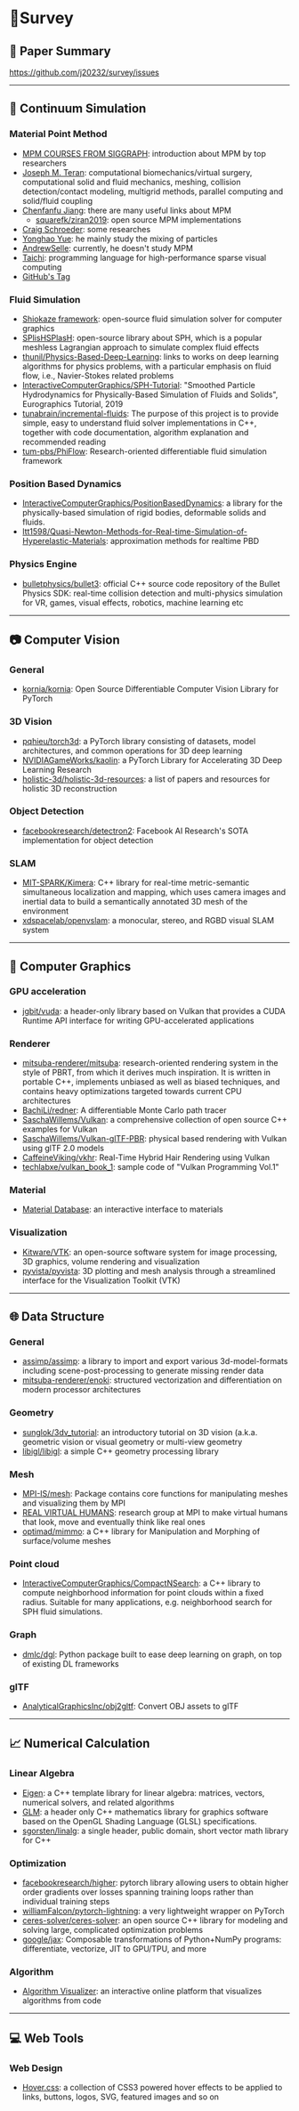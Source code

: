 # 🍓Survey 
## 🦑 Paper Summary
https://github.com/j20232/survey/issues

---

## 🌊 Continuum Simulation

### Material Point Method
- [MPM COURSES FROM SIGGRAPH](https://www.seas.upenn.edu/~cffjiang/mpmcourse.html): introduction about MPM by top researchers
- [Joseph M. Teran](https://www.math.ucla.edu/~jteran/): computational biomechanics/virtual surgery, computational solid and fluid mechanics, meshing, collision detection/contact modeling, multigrid methods, parallel computing and solid/fluid coupling
- [Chenfanfu Jiang](https://www.seas.upenn.edu/~cffjiang/): there are many useful links about MPM
   - [squarefk/ziran2019](https://github.com/squarefk/ziran2019): open source MPM implementations
- [Craig Schroeder](https://www.cs.ucr.edu/~craigs/research.html): some researches
- [Yonghao Yue](http://mns.k.u-tokyo.ac.jp/~yonghao/): he mainly study the mixing of particles
- [AndrewSelle](http://www.andyselle.com/): currently, he doesn't study MPM
- [Taichi](https://github.com/yuanming-hu/taichi): programming language for high-performance sparse visual computing
- [GitHub's Tag](https://github.com/topics/material-point-method)

### Fluid Simulation
- [Shiokaze framework](https://github.com/ryichando/shiokaze): open-source fluid simulation solver for computer graphics
- [SPlisHSPlasH](https://github.com/InteractiveComputerGraphics/SPlisHSPlasH): open-source library about SPH, which is a popular meshless Lagrangian approach to simulate complex fluid effects
- [thunil/Physics-Based-Deep-Learning](https://github.com/thunil/Physics-Based-Deep-Learning): links to works on deep learning algorithms for physics problems, with a particular emphasis on fluid flow, i.e., Navier-Stokes related problems
- [InteractiveComputerGraphics/SPH-Tutorial](https://github.com/InteractiveComputerGraphics/SPH-Tutorial): "Smoothed Particle Hydrodynamics for Physically-Based Simulation of Fluids and Solids", Eurographics Tutorial, 2019
- [tunabrain/incremental-fluids](https://github.com/tunabrain/incremental-fluids): The purpose of this project is to provide simple, easy to understand fluid solver implementations in C++, together with code documentation, algorithm explanation and recommended reading
- [tum-pbs/PhiFlow](https://github.com/tum-pbs/PhiFlow): Research-oriented differentiable fluid simulation framework

### Position Based Dynamics
- [InteractiveComputerGraphics/PositionBasedDynamics](https://github.com/InteractiveComputerGraphics/PositionBasedDynamics): a library for the physically-based simulation of rigid bodies, deformable solids and fluids.
- [ltt1598/Quasi-Newton-Methods-for-Real-time-Simulation-of-Hyperelastic-Materials](https://github.com/ltt1598/Quasi-Newton-Methods-for-Real-time-Simulation-of-Hyperelastic-Materials): approximation methods for realtime PBD

### Physics Engine
- [bulletphysics/bullet3](https://github.com/bulletphysics/bullet3): official C++ source code repository of the Bullet Physics SDK: real-time collision detection and multi-physics simulation for VR, games, visual effects, robotics, machine learning etc

---

## 📷 Computer Vision
### General
- [kornia/kornia](https://github.com/kornia/kornia): Open Source Differentiable Computer Vision Library for PyTorch

### 3D Vision
- [pqhieu/torch3d](https://github.com/pqhieu/torch3d): a PyTorch library consisting of datasets, model architectures, and common operations for 3D deep learning
- [NVIDIAGameWorks/kaolin](https://github.com/NVIDIAGameWorks/kaolin): a PyTorch Library for Accelerating 3D Deep Learning Research
- [holistic-3d/holistic-3d-resources](https://github.com/holistic-3d/holistic-3d-resources): a  list of papers and resources for holistic 3D reconstruction

### Object Detection
- [facebookresearch/detectron2](https://github.com/facebookresearch/detectron2): Facebook AI Research's SOTA implementation for object detection

### SLAM
- [MIT-SPARK/Kimera](https://github.com/MIT-SPARK/Kimera):  C++ library for real-time metric-semantic simultaneous localization and mapping, which uses camera images and inertial data to build a semantically annotated 3D mesh of the environment
- [xdspacelab/openvslam](https://github.com/xdspacelab/openvslam): a monocular, stereo, and RGBD visual SLAM system

---

## 🐰 Computer Graphics

### GPU acceleration
- [jgbit/vuda](https://github.com/jgbit/vuda): a header-only library based on Vulkan that provides a CUDA Runtime API interface for writing GPU-accelerated applications

### Renderer
- [mitsuba-renderer/mitsuba](https://github.com/mitsuba-renderer/mitsuba):  research-oriented rendering system in the style of PBRT, from which it derives much inspiration. It is written in portable C++, implements unbiased as well as biased techniques, and contains heavy optimizations targeted towards current CPU architectures 
- [BachiLi/redner](https://github.com/BachiLi/redner): A differentiable Monte Carlo path tracer
- [SaschaWillems/Vulkan](https://github.com/SaschaWillems/Vulkan): a comprehensive collection of open source C++ examples for Vulkan
- [SaschaWillems/Vulkan-glTF-PBR](https://github.com/SaschaWillems/Vulkan-glTF-PBR): physical based rendering with Vulkan using glTF 2.0 models
- [CaffeineViking/vkhr](https://github.com/CaffeineViking/vkhr): Real-Time Hybrid Hair Rendering using Vulkan
- [techlabxe/vulkan_book_1](https://github.com/techlabxe/vulkan_book_1): sample code of "Vulkan Programming Vol.1"

### Material
- [Material Database](https://rgl.epfl.ch/materials): an interactive interface to materials

### Visualization
- [Kitware/VTK](https://github.com/Kitware/VTK): an open-source software system for image processing, 3D graphics, volume rendering and visualization
- [pyvista/pyvista](https://github.com/pyvista/pyvista): 3D plotting and mesh analysis through a streamlined interface for the Visualization Toolkit (VTK)

---

## 🌐 Data Structure

### General
- [assimp/assimp](https://github.com/assimp/assimp): a library to import and export various 3d-model-formats including scene-post-processing to generate missing render data
- [mitsuba-renderer/enoki](https://github.com/mitsuba-renderer/enoki): structured vectorization and differentiation on modern processor architectures

### Geometry
- [sunglok/3dv_tutorial](https://github.com/sunglok/3dv_tutorial): an introductory tutorial on 3D vision (a.k.a. geometric vision or visual geometry or multi-view geometry
- [libigl/libigl](https://github.com/libigl/libigl): a simple C++ geometry processing library

### Mesh
- [MPI-IS/mesh](https://github.com/MPI-IS/mesh): Package contains core functions for manipulating meshes and visualizing them by MPI
- [REAL VIRTUAL HUMANS](https://virtualhumans.mpi-inf.mpg.de/): research group at MPI to make virtual humans that look, move and eventually think like real ones
- [optimad/mimmo](https://github.com/optimad/mimmo): a C++ library for Manipulation and Morphing of surface/volume meshes

### Point cloud
- [InteractiveComputerGraphics/CompactNSearch](https://github.com/InteractiveComputerGraphics/CompactNSearch): a C++ library to compute neighborhood information for point clouds within a fixed radius. Suitable for many applications, e.g. neighborhood search for SPH fluid simulations.

### Graph
- [dmlc/dgl](https://github.com/dmlc/dgl): Python package built to ease deep learning on graph, on top of existing DL frameworks

### glTF
- [AnalyticalGraphicsInc/obj2gltf](https://github.com/AnalyticalGraphicsInc/obj2gltf): Convert OBJ assets to glTF

---

## 📈 Numerical Calculation

### Linear Algebra
- [Eigen](http://eigen.tuxfamily.org/index.php?title=Main_Page): a C++ template library for linear algebra: matrices, vectors, numerical solvers, and related algorithms
- [GLM](https://glm.g-truc.net/0.9.9/index.html):  a header only C++ mathematics library for graphics software based on the OpenGL Shading Language (GLSL) specifications.
- [sgorsten/linalg](https://github.com/sgorsten/linalg): a single header, public domain, short vector math library for C++

### Optimization
- [facebookresearch/higher](https://github.com/facebookresearch/higher): pytorch library allowing users to obtain higher order gradients over losses spanning training loops rather than individual training steps
- [williamFalcon/pytorch-lightning](https://github.com/williamFalcon/pytorch-lightning): a very lightweight wrapper on PyTorch
- [ceres-solver/ceres-solver](https://github.com/ceres-solver/ceres-solver): an open source C++ library for modeling and solving large, complicated optimization problems
- [google/jax](https://github.com/google/jax): Composable transformations of Python+NumPy programs: differentiate, vectorize, JIT to GPU/TPU, and more

### Algorithm
- [Algorithm Visualizer](https://algorithm-visualizer.org/): an interactive online platform that visualizes algorithms from code

---

## 💻 Web Tools
### Web Design
- [Hover.css](http://ianlunn.github.io/Hover/): a collection of CSS3 powered hover effects to be applied to links, buttons, logos, SVG, featured images and so on
